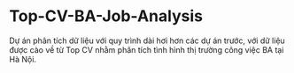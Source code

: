 # Top-CV-BA-Job-Analysis
Dự án phân tích dữ liệu với quy trình dài hơi hơn các dự án trước, với dữ liệu được cào về từ Top CV nhằm phân tích tình hình thị trường công việc BA tại Hà Nội.
